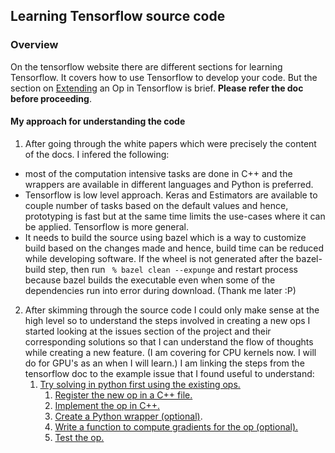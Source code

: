 ## Learning Tensorflow source code

### Overview
On the tensorflow website there are different sections for learning Tensorflow. 
It covers how to use Tensorflow to develop your code. But the section on [Extending](https://www.tensorflow.org/extend/adding_an_op) an Op in Tensorflow is brief. **Please refer the doc before proceeding**. 

#### My approach for understanding the code
1. After going through the white papers which were precisely the content of the docs. I infered the following:
- most of the computation intensive tasks are done in C++ and the wrappers are available in different languages and Python is preferred.
- Tensorflow is low level approach. Keras and Estimators are available to couple number of tasks based on the default values and hence, prototyping is fast but at the same time limits the use-cases where it can be applied. Tensorflow is more general.
- It needs to build the source using bazel which is a way to customize build based on the changes made and hence, build time can be reduced while developing software.
 If the wheel is not generated after the bazel-build step, then run ``` % bazel clean --expunge``` and restart process because bazel builds the executable even when some of the dependencies run into error during download. (Thank me later :P)

2. After skimming through the source code I could only make sense at the high level so to understand the steps involved in creating a new ops I started looking at the issues section of the project and their corresponding solutions so that I can understand the flow of thoughts while creating a new feature. (I am covering for CPU kernels now. I will do for GPU's as an when I will learn.) I am linking the steps from the tensorflow doc to the example issue that I found useful to understand:
	1. [Try solving in python first using the existing ops.](https://github.com/tensorflow/tensorflow/issues/12610)
		1. [Register the new op in a C++ file.](https://github.com/tensorflow/tensorflow/pull/12574)
		2. [Implement the op in C++.](https://github.com/tensorflow/tensorflow/tree/master/tensorflow/core/kernels)
		3. [Create a Python wrapper (optional)](https://github.com/tensorflow/tensorflow/blob/master/tensorflow/python/estimator/estimator.py).
		4. [Write a function to compute gradients for the op (optional).](https://github.com/tensorflow/tensorflow/issues/12686)
		5. [Test the op.](https://github.com/tensorflow/tensorflow/pull/12645)
